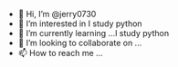 - 👋 Hi, I’m @jerry0730
- 👀 I’m interested in  I study python
- 🌱 I’m currently learning ...I study python
- 💞️ I’m looking to collaborate on ...
- 📫 How to reach me ...

<!---
jerry0730/jerry0730 is a ✨ special ✨ repository because its `README.md` (this file) appears on your GitHub profile.
You can click the Preview link to take a look at your changes.
--->
